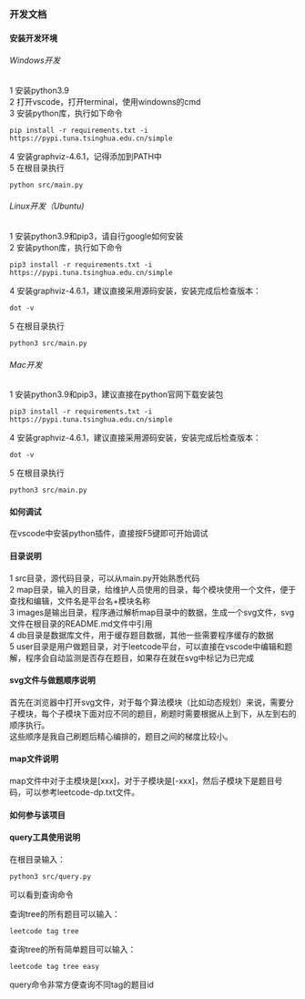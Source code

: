 ### 开发文档

#### 安装开发环境

###### Windows开发
1 安装python3.9  
2 打开vscode，打开terminal，使用windowns的cmd  
3 安装python库，执行如下命令  
```shell
pip install -r requirements.txt -i https://pypi.tuna.tsinghua.edu.cn/simple
```

4 安装graphviz-4.6.1，记得添加到PATH中  
5 在根目录执行  
```shell
python src/main.py
```

###### Linux开发（Ubuntu)
1 安装python3.9和pip3，请自行google如何安装  
2 安装python库，执行如下命令  
```shell
pip3 install -r requirements.txt -i https://pypi.tuna.tsinghua.edu.cn/simple
```

4 安装graphviz-4.6.1，建议直接采用源码安装，安装完成后检查版本：
```
dot -v
```
5 在根目录执行  
```shell
python3 src/main.py
```

###### Mac开发
1 安装python3.9和pip3，建议直接在python官网下载安装包
```shell
pip3 install -r requirements.txt -i https://pypi.tuna.tsinghua.edu.cn/simple
```

4 安装graphviz-4.6.1，建议直接采用源码安装，安装完成后检查版本：
```
dot -v
```
5 在根目录执行  
```shell
python3 src/main.py
```

#### 如何调试
在vscode中安装python插件，直接按F5键即可开始调试

#### 目录说明

1 src目录，源代码目录，可以从main.py开始熟悉代码  
2 map目录，输入的目录，给维护人员使用的目录，每个模块使用一个文件，便于查找和编辑，文件名是平台名+模块名称  
3 images是输出目录，程序通过解析map目录中的数据，生成一个svg文件，svg文件在根目录的README.md文件中引用  
4 db目录是数据库文件，用于缓存题目数据，其他一些需要程序缓存的数据  
5 user目录是用户做题目录，对于leetcode平台，可以直接在vscode中编辑和题解，程序会自动监测是否存在题目，如果存在就在svg中标记为已完成  

#### svg文件与做题顺序说明

首先在浏览器中打开svg文件，对于每个算法模块（比如动态规划）来说，需要分子模块，每个子模块下面对应不同的题目，刷题时需要根据从上到下，从左到右的顺序执行。  
这些顺序是我自己刷题后精心编排的，题目之间的梯度比较小。  

#### map文件说明

map文件中对于主模块是[xxx]，对于子模块是[-xxx]，然后子模块下是题目号码，可以参考leetcode-dp.txt文件。

#### 如何参与该项目

#### query工具使用说明
在根目录输入：
``` shell
python3 src/query.py
```

可以看到查询命令

查询tree的所有题目可以输入：
```
leetcode tag tree
```

查询tree的所有简单题目可以输入：
```
leetcode tag tree easy
```

query命令非常方便查询不同tag的题目id

